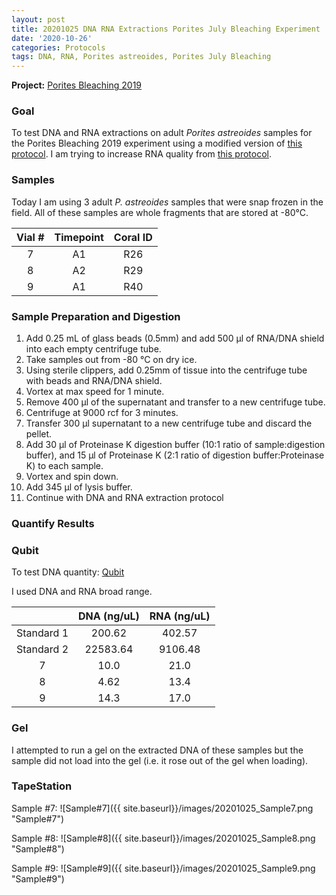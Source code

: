 ```yaml
---
layout: post
title: 20201025 DNA RNA Extractions Porites July Bleaching Experiment
date: '2020-10-26'
categories: Protocols
tags: DNA, RNA, Porites astreoides, Porites July Bleaching
---
```



**Project:** [Porites Bleaching 2019](https://github.com/kevinhwong1/Porites_Rim_Bleaching_2019)


### Goal
To test DNA and RNA extractions on adult *Porites astreoides* samples for the Porites Bleaching 2019 experiment using a modified version of [this protocol](https://kevinhwong1.github.io/KevinHWong_Notebook/DNA-RNA-Extractions-on-P.-astreoides-larvae-BEAD-BEATING/). I am trying to increase RNA quality from [this protocol](https://kevinhwong1.github.io/KevinHWong_Notebook/20201022-DNA-RNA-Extractions-Porites-July-Bleaching-Experiment/).

### Samples

Today I am using 3 adult *P. astreoides* samples that were snap frozen in the field. All of these samples are whole fragments that are stored at -80&deg;C.

| Vial # 	| Timepoint 	| Coral ID 	|
|:------:	|:---------:	|:--------:	|
|    7   	|     A1    	|    R26   	|
|    8   	|     A2    	|    R29   	|
|    9   	|     A1    	|    R40   	|



### Sample Preparation and Digestion
1. Add 0.25 mL of glass beads (0.5mm) and add 500 μl of RNA/DNA shield into each empty centrifuge tube.
2. Take samples out from -80 &deg;C on dry ice.
3. Using sterile clippers, add 0.25mm of tissue into the centrifuge tube with beads and RNA/DNA shield.  
4. Vortex at max speed for 1 minute.
5. Remove 400 μl of the supernatant and transfer to a new centrifuge tube.
6. Centrifuge at 9000 rcf for 3 minutes.
7. Transfer 300 μl supernatant to a new centrifuge tube and discard the pellet.
8. Add 30 μl of Proteinase K digestion buffer (10:1 ratio of sample:digestion buffer), and 15 μl of Proteinase K (2:1 ratio of digestion buffer:Proteinase K) to each sample.
9. Vortex and spin down.
10. Add 345 μl of lysis buffer.
11. Continue with DNA and RNA extraction protocol

### Quantify Results

### Qubit
To test DNA quantity: [Qubit](https://github.com/emmastrand/EmmaStrand_Notebook/blob/master/_posts/2019-05-31-Qubit-Protocol.md)  

I used DNA and RNA broad range.

|            	| DNA (ng/uL) 	| RNA (ng/uL) 	|
|:----------:	|:-----------:	|:-----------:	|
| Standard 1 	|    200.62   	|    402.57   	|
| Standard 2 	|   22583.64  	|   9106.48   	|
|      7     	|     10.0    	|     21.0    	|
|      8     	|     4.62    	|     13.4    	|
|      9     	|     14.3    	|     17.0    	|


### Gel

I attempted to run a gel on the extracted DNA of these samples but the sample did not load into the gel (i.e. it rose out of the gel when loading).

### TapeStation

Sample #7:
![Sample#7]({{ site.baseurl}}/images/20201025_Sample7.png "Sample#7")

Sample #8:
![Sample#8]({{ site.baseurl}}/images/20201025_Sample8.png "Sample#8")

Sample #9:
![Sample#9]({{ site.baseurl}}/images/20201025_Sample9.png "Sample#9")
